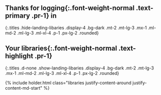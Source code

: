 ## Thanks for __logging__{:.font-weight-normal .text-primary .pr-1} in
{:.titles .hide-landing-libaries .display-4 .bg-dark .mt-2 .mt-lg-3 .mx-1 .ml-md-2 .ml-lg-3 .ml-xl-4 .p-1 .px-lg-2 .rounded}

## Your __libraries__{:.font-weight-normal .text-highlight .pr-1}
{:.titles .d-none .show-landing-libaries .display-4 .bg-dark .mt-2 .mt-lg-3 .mx-1 .ml-md-2 .ml-lg-3 .ml-xl-4 .p-1 .px-lg-2 .rounded}

{% include holder.html class="libraries justify-content-around justify-content-md-start" %}